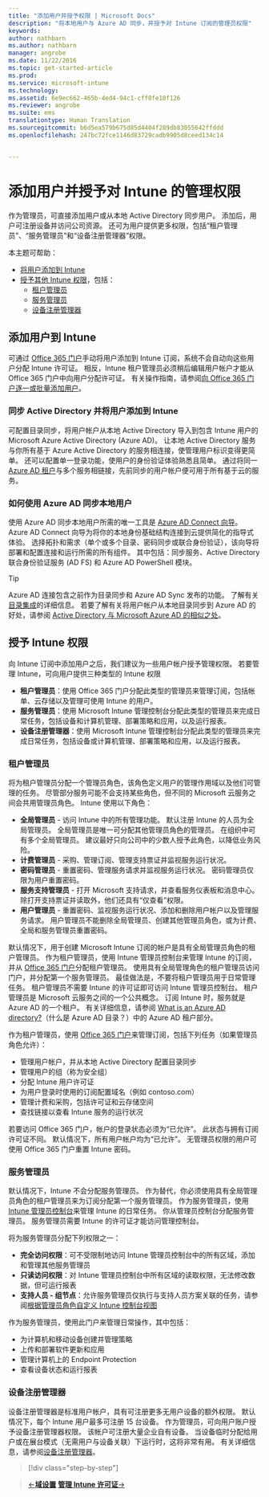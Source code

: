 ```yaml
---
title: "添加用户并授予权限 | Microsoft Docs"
description: "将本地用户与 Azure AD 同步，并授予对 Intune 订阅的管理员权限"
keywords: 
author: nathbarn
ms.author: nathbarn
manager: angrobe
ms.date: 11/22/2016
ms.topic: get-started-article
ms.prod: 
ms.service: microsoft-intune
ms.technology: 
ms.assetid: 6e9ec662-465b-4ed4-94c1-cff0fe18f126
ms.reviewer: angrobe
ms.suite: ems
translationtype: Human Translation
ms.sourcegitcommit: b6d5ea579b675d85d4404f289db83055642ffddd
ms.openlocfilehash: 247bc72fce1146d83729cadb9905d8ceed134c14


---
```


# <a name="add-users-and-give-administrative-permission-to-intune"></a>添加用户并授予对 Intune 的管理权限

作为管理员，可直接添加用户或从本地 Active Directory 同步用户。 添加后，用户可注册设备并访问公司资源。 还可为用户提供更多权限，包括“租户管理员”、“服务管理员”和“设备注册管理器”权限。

本主题可帮助：

- [将用户添加到 Intune](#add-users-to-intune)
- [授予其他 Intune 权限](#grant-intune-permissions)，包括：
  - [租户管理员](#tenant-administrator)
  - [服务管理员](#service-administrator)
  - [设备注册管理器](#device-enrollment-managers)

## <a name="add-users-to-intune"></a>添加用户到 Intune
可通过 [Office 365 门户](http://go.microsoft.com/fwlink/p/?LinkId=698854)手动将用户添加到 Intune 订阅，系统不会自动向这些用户分配 Intune 许可证。 相反，Intune 租户管理员必须稍后编辑用户帐户才能从 Office 365 门户中向用户分配许可证。 有关操作指南，请参阅[向 Office 365 门户逐一或批量添加用户](https://support.office.com/article/Add-users-individually-or-in-bulk-to-Office-365-Admin-Help-1970f7d6-03b5-442f-b385-5880b9c256ec)。

### <a name="sync-active-directory-and-add-users-to-intune"></a>同步 Active Directory 并将用户添加到 Intune
可配置目录同步，将用户帐户从本地 Active Directory 导入到包含 Intune 用户的 Microsoft Azure Active Directory (Azure AD)。 让本地 Active Directory 服务与你所有基于 Azure Active Directory 的服务相连接，使管理用户标识变得更简单。 还可以配置单一登录功能，使用户的身份验证体验熟悉且简单。 通过将同一 [Azure AD 租户](https://azure.microsoft.com/documentation/articles/active-directory-aadconnect/)与多个服务相链接，先前同步的用户帐户便可用于所有基于云的服务。

### <a name="how-to-sync-on-premises-users-with-azure-ad"></a>如何使用 Azure AD 同步本地用户
使用 Azure AD 同步本地用户所需的唯一工具是 [Azure AD Connect 向导](https://www.microsoft.com/download/details.aspx?id=47594)。 Azure AD Connect 向导为将你的本地身份基础结构连接到云提供简化的指导式体验。  选择拓扑和需求（单个或多个目录、密码同步或联合身份验证），该向导将部署和配置连接和运行所需的所有组件。 其中包括：同步服务、Active Directory 联合身份验证服务 (AD FS) 和 Azure AD PowerShell 模块。

> [!TIP]
> Azure AD 连接包含之前作为目录同步和 Azure AD Sync 发布的功能。 了解有关[目录集成](http://technet.microsoft.com/library/jj573653.aspx)的详细信息。 若要了解有关将用户帐户从本地目录同步到 Azure AD 的好处，请参阅 [Active Directory 与 Microsoft Azure AD 的相似之处](http://technet.microsoft.com/library/dn518177.aspx)。

## <a name="grant-intune-permissions"></a>授予 Intune 权限

向 Intune 订阅中添加用户之后，我们建议为一些用户帐户授予管理权限。 若要管理 Intune，可向用户提供三种类型的 Intune 权限
-   **租户管理员**：使用 Office 365 门户分配此类型的管理员来管理订阅，包括帐单、云存储以及管理可使用 Intune 的用户。
-   **服务管理员**：使用 Microsoft Intune 管理控制台分配此类型的管理员来完成日常任务，包括设备和计算机管理、部署策略和应用，以及运行报表。
-   **设备注册管理器**：使用 Microsoft Intune 管理控制台分配此类型的管理员来完成日常任务，包括设备或计算机管理、部署策略和应用，以及运行报表。


### <a name="tenant-administrator"></a>租户管理员


将为租户管理员分配一个管理员角色，该角色定义用户的管理作用域以及他们可管理的任务。 尽管部分服务可能不会支持某些角色，但不同的 Microsoft 云服务之间会共用管理员角色。 Intune 使用以下角色：
- **全局管理员** - 访问 Intune 中的所有管理功能。 默认注册 Intune 的人员为全局管理员。 全局管理员是唯一可分配其他管理员角色的管理员。 在组织中可有多个全局管理员。 建议最好只向公司中的少数人授予此角色，以降低业务风险。
- **计费管理员** - 采购、管理订阅、管理支持票证并监视服务运行状况。
- **密码管理员** - 重置密码、管理服务请求并监视服务运行状况。 密码管理员仅限为用户重置密码。
- **服务支持管理员** - 打开 Microsoft 支持请求，并查看服务仪表板和消息中心。 除打开支持票证并读取外，他们还具有“仅查看”权限。
- **用户管理员** - 重置密码、监视服务运行状况、添加和删除用户帐户以及管理服务请求。 用户管理员不能删除全局管理员、创建其他管理员角色，或为计费、全局和服务管理员重置密码。

默认情况下，用于创建 Microsoft Intune 订阅的帐户是具有全局管理员角色的租户管理员。 作为租户管理员，使用 Intune 管理员控制台来管理 Intune 的订阅，并从 [Office 365 门户](http://go.microsoft.com/fwlink/p/?LinkId=698854)分配租户管理员。 使用具有全局管理角色的租户管理员访问门户，并分配第一个服务管理员。 最佳做法是，不要将租户管理员用于日常管理任务。 租户管理员不需要 Intune 的许可证即可访问 Intune 管理员控制台。 租户管理员是 Microsoft 云服务之间的一个公共概念。 订阅 Intune 时，服务就是 Azure AD 的一个租户。 有关详细信息，请参阅 [What is an Azure AD directory?](http://technet.microsoft.com/library/jj573650.aspx)（什么是 Azure AD 目录？）中的 Azure AD 租户部分。

作为租户管理员，使用 [Office 365 门户](http://go.microsoft.com/fwlink/p/?LinkId=698854)来管理订阅，包括下列任务（如果管理员角色允许）：

- 管理用户帐户，并从本地 Active Directory 配置目录同步
- 管理用户的组（称为安全组）
- 分配 Intune 用户许可证
- 为用户登录时使用的订阅配置域名（例如 contoso.com）
- 管理计费和采购，包括许可证和云存储空间
- 查找链接以查看 Intune 服务的运行状况

若要访问 Office 365 门户，帐户的登录状态必须为“已允许”。 此状态与拥有订阅许可证不同。 默认情况下，所有用户帐户均为“已允许”。 无管理员权限的用户可使用 Office 365 门户重置 Intune 密码。

### <a name="service-administrator"></a>服务管理员

默认情况下，Intune 不会分配服务管理员。 作为替代，你必须使用具有全局管理员角色的租户管理员来为订阅分配第一个服务管理员。 作为服务管理员，使用 [Intune 管理员控制台](https://manage.microsoft.com/)来管理 Intune 的日常任务。 你从管理员控制台分配服务管理员。 服务管理员需要 Intune 的许可证才能访问管理控制台。

将为服务管理员分配下列权限之一：
- **完全访问权限**：可不受限制地访问 Intune 管理员控制台中的所有区域，添加和管理其他服务管理员
- **只读访问权限**：对 Intune 管理员控制台中所有区域的读取权限，无法修改数据，但可运行报表
- **支持人员 - 组节点**：允许服务管理员仅执行与支持人员方案关联的任务，请参阅[根据管理员角色自定义 Intune 控制台视图](/intune/deploy-use/control-what-admins-can-see-in-the-microsoft-intune-admin-console)

作为服务管理员，使用此门户来管理日常操作，其中包括：

- 为计算机和移动设备创建并管理策略
- 上传和部署软件更新和应用
- 管理计算机上的 Endpoint Protection
- 查看设备状态和运行报表

### <a name="device-enrollment-managers"></a>设备注册管理器

设备注册管理器是标准用户帐户，具有可注册更多无用户设备的额外权限。 默认情况下，每个 Intune 用户最多可注册 15 台设备。 作为管理员，可向用户账户授予设备注册管理器权限。 该帐户可注册大量企业自有设备。 当设备临时分配给用户或在展台模式（无需用户与设备关联）下运行时，这将非常有用。 有关详细信息，请参阅[设备注册管理器](https://docs.microsoft.com/intune/deploy-use/enroll-corporate-owned-devices-with-the-device-enrollment-manager-in-microsoft-intune)。

>[!div class="step-by-step"]

>[&larr;**域设置**](.\start-with-a-paid-subscription-to-microsoft-intune-step-2.md)     [**管理 Intune 许可证**&rarr;](.\start-with-a-paid-subscription-to-microsoft-intune-step-4.md)  



<!--HONumber=Dec16_HO2-->


